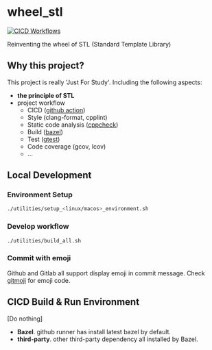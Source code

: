 # wheel_stl

[![CICD Workflows](https://github.com/JustForFunOk/wheel_stl/actions/workflows/remote_pipeline.yml/badge.svg)](https://github.com/JustForFunOk/wheel_stl/actions/workflows/remote_pipeline.yml)

Reinventing the wheel of STL (Standard Template Library)

## Why this project?

This project is really 'Just For Study'. Including the following aspects:

* **the principle of STL**
* project workflow
  * CICD ([github action](https://docs.github.com/en/actions))
  * Style (clang-format, cpplint)
  * Static code analysis ([cppcheck](https://cppcheck.sourceforge.io))
  * Build ([bazel](https://bazel.build/))
  * Test ([gtest](https://github.com/google/googletest))
  * Code coverage (gcov, lcov)
  * ...


## Local Development

### Environment Setup
``` bash
./utilities/setup_<linux/macos>_environment.sh
```
### Develop workflow
``` bash
./utilities/build_all.sh
```

### Commit with emoji
Github and Gitlab all support display emoji in commit message. Check
[gitmoji](https://gitmoji.dev) for emoji code.

## CICD Build & Run Environment

[Do nothing]

* **Bazel**. github runner has install latest bazel by default.
* **third-party**. other third-party dependency all installed by Bazel.